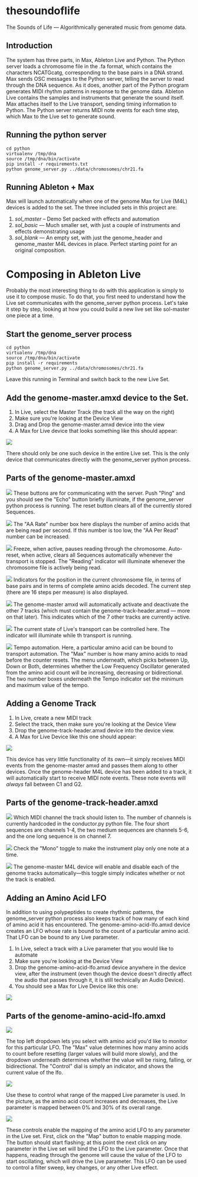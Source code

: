 # thesoundoflife
The Sounds of Life — Algorithmically generated music from genome data.

## Introduction
The system has three parts, in Max, Ableton Live and Python. The Python server loads a chromosome file in the .fa format, which contains the characters NCATGcatg, corresponding to the base pairs in a DNA strand. Max sends OSC messages to the Python server, telling the server to read through the DNA sequence. As it does, another part of the Python program generates MIDI rhythm patterns in response to the genome data. Ableton Live contains the samples and instruments that generate the sound itself. Max attaches itself to the Live transport, sending timing information to Python. The Python server returns MIDI note events for each time step, which Max to the Live set to generate sound.

## Running the python server
```
cd python
virtualenv /tmp/dna
source /tmp/dna/bin/activate
pip install -r requirements.txt
python genome_server.py ../data/chromosomes/chr21.fa
```

## Running Ableton + Max
Max will launch automatically when one of the genome Max for Live (M4L) devices is added to the set. The three included sets in this project are:

1. _sol\_master_ – Demo Set packed with effects and automation
2. _sol\_basic_ — Much smaller set, with just a couple of instruments and effects demonstrating usage
3. _sol\_blank_ — An empty set, with just the genome_header and genome_master M4L devices in place. Perfect starting point for an original composition.

# Composing in Ableton Live
Probably the most interesting thing to do with this application is simply to use it to compose music. To do that, you first need to understand how the Live set communicates with the genome_server python process. Let's take it step by step, looking at how you could build a new live set like sol-master one piece at a time.

## Start the genome_server process
```
cd python
virtualenv /tmp/dna
source /tmp/dna/bin/activate
pip install -r requirements
python genome_server.py ../data/chromosomes/chr21.fa
```
Leave this running in Terminal and switch back to the new Live Set.

## Add the genome-master.amxd device to the Set.
1. In Live, select the Master Track (the track all the way on the right)
2. Make sure you're looking at the Device View
3. Drag and Drop the genome-master.amxd device into the view
4. A Max for Live device that looks something like this should appear:

![](doc/img/genome-master.png)

There should only be one such device in the entire Live set. This is the only device that communicates directly with the genome_server python process.

## Parts of the genome-master.amxd
![](doc/img/genome-master-fc1.png)
These buttons are for communicating with the server. Push "Ping" and you should see the "Echo" button briefly illuminate, if the genome_server python process is running. The reset button clears all of the currently stored Sequences.

![](doc/img/genome-master-fc2.png)
The "AA Rate" number box here displays the number of amino acids that are being read per second. If this number is too low, the "AA Per Read" number can be increased.

![](doc/img/genome-master-fc3.png)
Freeze, when active, pauses reading through the chromosome. Auto-reset, when active, clears all Sequences automatically whenever the transport is stopped. The "Reading" indicator will illuminate whenever the chromosome file is actively being read.

![](doc/img/genome-master-fc4.png)
Indicators for the position in the current chromosome file, in terms of base pairs and in terms of complete amino acids decoded. The current step (there are 16 steps per measure) is also displayed.

![](doc/img/genome-master-fc5.png)
The genome-master amxd will automatically activate and deactivate the other 7 tracks (which must contain the genome-track-header.amxd — more on that later). This indicates which of the 7 other tracks are currently active.

![](doc/img/genome-master-fc6.png)
The current state of Live's transport can be controlled here. The indicator will illuminate while th transport is running.

![](doc/img/genome-master-fc7.png)
Tempo automation. Here, a particular amino acid can be bound to transport automation. The "Max" number is how many amino acids to read before the counter resets. The menu underneath, which picks between Up, Down or Both, determines whether the Low Frequency Oscillator generated from the amino acid count will be increasing, decreasing or bidirectional. The two number boxes underneath the Tempo indicator set the minimum and maximum value of the tempo.

## Adding a Genome Track
1. In Live, create a new MIDI track
2. Select the track, then make sure you're looking at the Device View
3. Drop the genome-track-header.amxd device into the device view.
4. A Max for Live Device like this one should appear:

![](doc/img/genome-track-header.png)

This device has very little functionality of its own—it simply receives MIDI events from the genome-master amxd and passes them along to other devices. Once the genome-header M4L device has been added to a track, it will automatically start to receive MIDI note events. These note events will _always_ fall between C1 and G2.

## Parts of the genome-track-header.amxd

![](doc/img/genome-track-header-fc1.png)
Which MIDI channel the track should listen to. The number of channels is currently hardcoded in the conductor.py python file. The four short sequences are channels 1-4, the two medium sequences are channels 5-6, and the one long sequence is on channel 7.

![](doc/img/genome-track-header-fc2.png)
Check the "Mono" toggle to make the instrument play only one note at a time.

![](doc/img/genome-track-header-fc3.png)
The genome-master M4L device will enable and disable each of the genome tracks automatically—this toggle simply indicates whether or not the track is enabled.

## Adding an Amino Acid LFO

In addition to using polypeptides to create rhythmic patterns, the genome_server python process also keeps track of how many of each kind of amino acid it has encountered. The genome-amino-acid-lfo.amxd device creates an LFO whose rate is bound to the count of a particular amino acid. That LFO can be bound to any Live parameter.

1. In Live, select a track with a Live parameter that you would like to automate
2. Make sure you're looking at the Device View
3. Drop the genome-amino-acid-lfo.amxd device anywhere in the device view, after the instrument (even though the device doesn't directly affect the audio that passes through it, it is still technically an Audio Device).
4. You should see a Max for Live Device like this one:

![](doc/img/genome-amino-acid-lfo.png)

## Parts of the genome-amino-acid-lfo.amxd

![](doc/img/genome-amino-acid-lfo-fc1.png)

The top left dropdown lets you select with amino acid you'd like to monitor for this particular LFO. The "Max" value determines how many amino acids to count before resetting (larger values will build more slowly), and the dropdown underneath determines whether the value will be rising, falling, or bidirectional. The "Control" dial is simply an indicator, and shows the current value of the lfo.

![](doc/img/genome-amino-acid-lfo-fc2.png)

Use these to control what range of the mapped Live parameter is used. In the picture, as the amino acid count increases and decreases, the Live parameter is mapped between 0% and 30% of its overall range.

![](doc/img/genome-amino-acid-lfo-fc3.png)

These controls enable the mapping of the amino acid LFO to any parameter in the Live set. First, click on the "Map" button to enable mapping mode. The button should start flashing; at this point the next click on any parameter in the Live set will bind the LFO to the Live parameter. Once that happens, reading through the genome will cause the value of the LFO to start oscillating, which will drive the Live parameter. This LFO can be used to control a filter sweep, key changes, or any other Live effect.